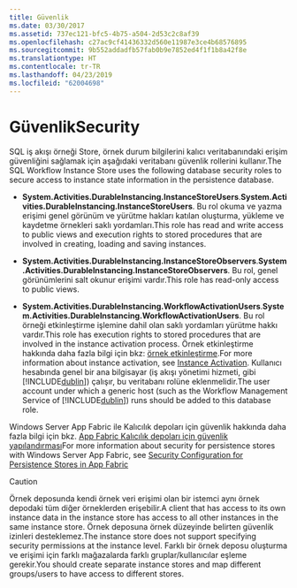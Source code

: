 ```yaml
---
title: Güvenlik
ms.date: 03/30/2017
ms.assetid: 737ec121-bfc5-4b75-a504-2d53c2c8af39
ms.openlocfilehash: c27ac9cf41436332d560e11987e3ce4b68576895
ms.sourcegitcommit: 9b552addadfb57fab0b9e7852ed4f1f1b8a42f8e
ms.translationtype: HT
ms.contentlocale: tr-TR
ms.lasthandoff: 04/23/2019
ms.locfileid: "62004698"
---
```

# <a name="security"></a><span data-ttu-id="f8bdd-102">Güvenlik</span><span class="sxs-lookup"><span data-stu-id="f8bdd-102">Security</span></span>
<span data-ttu-id="f8bdd-103">SQL iş akışı örneği Store, örnek durum bilgilerini kalıcı veritabanındaki erişim güvenliğini sağlamak için aşağıdaki veritabanı güvenlik rollerini kullanır.</span><span class="sxs-lookup"><span data-stu-id="f8bdd-103">The SQL Workflow Instance Store uses the following database security roles to secure access to instance state information in the persistence database.</span></span>  
  
- <span data-ttu-id="f8bdd-104">**System.Activities.DurableInstancing.InstanceStoreUsers**.</span><span class="sxs-lookup"><span data-stu-id="f8bdd-104">**System.Activities.DurableInstancing.InstanceStoreUsers**.</span></span> <span data-ttu-id="f8bdd-105">Bu rol okuma ve yazma erişimi genel görünüm ve yürütme hakları katılan oluşturma, yükleme ve kaydetme örnekleri saklı yordamları.</span><span class="sxs-lookup"><span data-stu-id="f8bdd-105">This role has read and write access to public views and execution rights to stored procedures that are involved in creating, loading and saving instances.</span></span>  
  
- <span data-ttu-id="f8bdd-106">**System.Activities.DurableInstancing.InstanceStoreObservers**.</span><span class="sxs-lookup"><span data-stu-id="f8bdd-106">**System.Activities.DurableInstancing.InstanceStoreObservers**.</span></span> <span data-ttu-id="f8bdd-107">Bu rol, genel görünümlerini salt okunur erişimi vardır.</span><span class="sxs-lookup"><span data-stu-id="f8bdd-107">This role has read-only access to public views.</span></span>  
  
- <span data-ttu-id="f8bdd-108">**System.Activities.DurableInstancing.WorkflowActivationUsers**.</span><span class="sxs-lookup"><span data-stu-id="f8bdd-108">**System.Activities.DurableInstancing.WorkflowActivationUsers**.</span></span> <span data-ttu-id="f8bdd-109">Bu rol örneği etkinleştirme işlemine dahil olan saklı yordamları yürütme hakkı vardır.</span><span class="sxs-lookup"><span data-stu-id="f8bdd-109">This role has execution rights to stored procedures that are involved in the instance activation process.</span></span> <span data-ttu-id="f8bdd-110">Örnek etkinleştirme hakkında daha fazla bilgi için bkz: [örnek etkinleştirme](instance-activation.md).</span><span class="sxs-lookup"><span data-stu-id="f8bdd-110">For more information about instance activation, see [Instance Activation](instance-activation.md).</span></span> <span data-ttu-id="f8bdd-111">Kullanıcı hesabında genel bir ana bilgisayar (iş akışı yönetimi hizmeti, gibi [!INCLUDE[dublin](../../../includes/dublin-md.md)]) çalışır, bu veritabanı rolüne eklenmelidir.</span><span class="sxs-lookup"><span data-stu-id="f8bdd-111">The user account under which a generic host (such as the Workflow Management Service of [!INCLUDE[dublin](../../../includes/dublin-md.md)]) runs should be added to this database role.</span></span>  
  
 <span data-ttu-id="f8bdd-112">Windows Server App Fabric ile Kalıcılık depoları için güvenlik hakkında daha fazla bilgi için bkz. [App Fabric Kalıcılık depoları için güvenlik yapılandırması](https://go.microsoft.com/fwlink/?LinkId=201208)</span><span class="sxs-lookup"><span data-stu-id="f8bdd-112">For more information about security for persistence stores with Windows Server App Fabric, see [Security Configuration for Persistence Stores in App Fabric](https://go.microsoft.com/fwlink/?LinkId=201208)</span></span>  
  
> [!CAUTION]
>  <span data-ttu-id="f8bdd-113">Örnek deposunda kendi örnek veri erişimi olan bir istemci aynı örnek depodaki tüm diğer örneklerden erişebilir.</span><span class="sxs-lookup"><span data-stu-id="f8bdd-113">A client that has access to its own instance data in the instance store has access to all other instances in the same instance store.</span></span> <span data-ttu-id="f8bdd-114">Örnek deposuna örnek düzeyinde belirten güvenlik izinleri desteklemez.</span><span class="sxs-lookup"><span data-stu-id="f8bdd-114">The instance store does not support specifying security permissions at the instance level.</span></span> <span data-ttu-id="f8bdd-115">Farklı bir örnek deposu oluşturma ve erişimi için farklı mağazalarda farklı gruplar/kullanıcılar eşleme gerekir.</span><span class="sxs-lookup"><span data-stu-id="f8bdd-115">You should create separate instance stores and map different groups/users to have access to different stores.</span></span>
